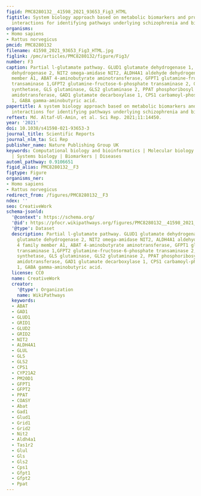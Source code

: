 ```yaml
---
figid: PMC8280132__41598_2021_93653_Fig3_HTML
figtitle: System biology approach based on metabolic biomarkers and protein–protein
  interactions for identifying pathways underlying schizophrenia and bipolar disorder
organisms:
- Homo sapiens
- Rattus norvegicus
pmcid: PMC8280132
filename: 41598_2021_93653_Fig3_HTML.jpg
figlink: /pmc/articles/PMC8280132/figure/Fig3/
number: F3
caption: Partial l-glutamate pathway. GLUD1 glutamate dehydrogenase 1, GLUD2 glutamate
  dehydrogenase 2, NIT2 omega-amidase NIT2, ALDH4A1 aldehyde dehydrogenase 4 family
  member A1, ABAT 4-aminobutyrate aminotransferase, GFPT1 glutamine-fructose-6-phosphate
  transaminase 1,GFPT2 glutamine-fructose-6-phosphate transaminase 2, GLUL glutamine
  synthetase, GLS glutaminase, GLS2 glutaminase 2, PPAT phosphoribosyl pyrophosphate
  amidotransferase, GAD1 glutamate decarboxylase 1, CPS1 carbamoyl-phosphate synthase
  1, GABA gamma-aminobutyric acid.
papertitle: A system biology approach based on metabolic biomarkers and protein–protein
  interactions for identifying pathways underlying schizophrenia and bipolar disorder.
reftext: Md. Altaf-Ul-Amin, et al. Sci Rep. 2021;11:14450.
year: '2021'
doi: 10.1038/s41598-021-93653-3
journal_title: Scientific Reports
journal_nlm_ta: Sci Rep
publisher_name: Nature Publishing Group UK
keywords: Computational biology and bioinformatics | Molecular biology | Neuroscience
  | Systems biology | Biomarkers | Diseases
automl_pathway: 0.9106651
figid_alias: PMC8280132__F3
figtype: Figure
organisms_ner:
- Homo sapiens
- Rattus norvegicus
redirect_from: /figures/PMC8280132__F3
ndex: ''
seo: CreativeWork
schema-jsonld:
  '@context': https://schema.org/
  '@id': https://pfocr.wikipathways.org/figures/PMC8280132__41598_2021_93653_Fig3_HTML.html
  '@type': Dataset
  description: Partial l-glutamate pathway. GLUD1 glutamate dehydrogenase 1, GLUD2
    glutamate dehydrogenase 2, NIT2 omega-amidase NIT2, ALDH4A1 aldehyde dehydrogenase
    4 family member A1, ABAT 4-aminobutyrate aminotransferase, GFPT1 glutamine-fructose-6-phosphate
    transaminase 1,GFPT2 glutamine-fructose-6-phosphate transaminase 2, GLUL glutamine
    synthetase, GLS glutaminase, GLS2 glutaminase 2, PPAT phosphoribosyl pyrophosphate
    amidotransferase, GAD1 glutamate decarboxylase 1, CPS1 carbamoyl-phosphate synthase
    1, GABA gamma-aminobutyric acid.
  license: CC0
  name: CreativeWork
  creator:
    '@type': Organization
    name: WikiPathways
  keywords:
  - ABAT
  - GAD1
  - GLUD1
  - GRID1
  - GLUD2
  - GRID2
  - NIT2
  - ALDH4A1
  - GLUL
  - GLS
  - GLS2
  - CPS1
  - CYP21A2
  - PM20D1
  - GFPT1
  - GFPT2
  - PPAT
  - COASY
  - Abat
  - Gad1
  - Glud1
  - Grid1
  - Grid2
  - Nit2
  - Aldh4a1
  - Tas1r2
  - Glul
  - Gls
  - Gls2
  - Cps1
  - Gfpt1
  - Gfpt2
  - Ppat
---
```

